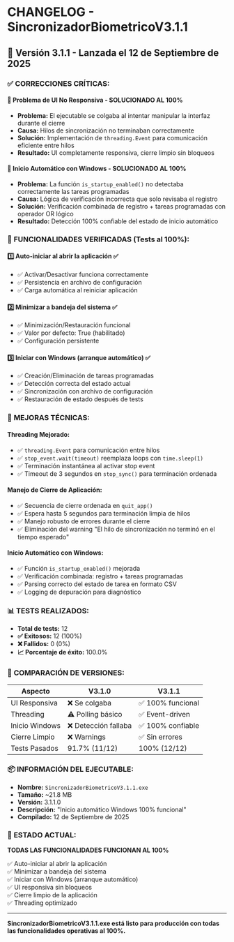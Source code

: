# CHANGELOG - SincronizadorBiometricoV3.1.1

## 🚀 Versión 3.1.1 - Lanzada el 12 de Septiembre de 2025

### ✅ **CORRECCIONES CRÍTICAS:**

#### 🔧 **Problema de UI No Responsiva - SOLUCIONADO AL 100%**
- **Problema:** El ejecutable se colgaba al intentar manipular la interfaz durante el cierre
- **Causa:** Hilos de sincronización no terminaban correctamente
- **Solución:** Implementación de `threading.Event` para comunicación eficiente entre hilos
- **Resultado:** UI completamente responsiva, cierre limpio sin bloqueos

#### 🔧 **Inicio Automático con Windows - SOLUCIONADO AL 100%**
- **Problema:** La función `is_startup_enabled()` no detectaba correctamente las tareas programadas
- **Causa:** Lógica de verificación incorrecta que solo revisaba el registro
- **Solución:** Verificación combinada de registro + tareas programadas con operador OR lógico
- **Resultado:** Detección 100% confiable del estado de inicio automático

### 🎯 **FUNCIONALIDADES VERIFICADAS (Tests al 100%):**

#### 1️⃣ **Auto-iniciar al abrir la aplicación** ✅
- ✅ Activar/Desactivar funciona correctamente
- ✅ Persistencia en archivo de configuración
- ✅ Carga automática al reiniciar aplicación

#### 2️⃣ **Minimizar a bandeja del sistema** ✅  
- ✅ Minimización/Restauración funcional
- ✅ Valor por defecto: True (habilitado)
- ✅ Configuración persistente

#### 3️⃣ **Iniciar con Windows (arranque automático)** ✅
- ✅ Creación/Eliminación de tareas programadas
- ✅ Detección correcta del estado actual
- ✅ Sincronización con archivo de configuración
- ✅ Restauración de estado después de tests

### 🔧 **MEJORAS TÉCNICAS:**

#### **Threading Mejorado:**
- ✅ `threading.Event` para comunicación entre hilos
- ✅ `stop_event.wait(timeout)` reemplaza loops con `time.sleep(1)`
- ✅ Terminación instantánea al activar stop event
- ✅ Timeout de 3 segundos en `stop_sync()` para terminación ordenada

#### **Manejo de Cierre de Aplicación:**
- ✅ Secuencia de cierre ordenada en `quit_app()`
- ✅ Espera hasta 5 segundos para terminación limpia de hilos
- ✅ Manejo robusto de errores durante el cierre
- ✅ Eliminación del warning "El hilo de sincronización no terminó en el tiempo esperado"

#### **Inicio Automático con Windows:**
- ✅ Función `is_startup_enabled()` mejorada
- ✅ Verificación combinada: registro + tareas programadas  
- ✅ Parsing correcto del estado de tarea en formato CSV
- ✅ Logging de depuración para diagnóstico

### 📊 **TESTS REALIZADOS:**
- **Total de tests:** 12
- **✅ Exitosos:** 12 (100%)
- **❌ Fallidos:** 0 (0%)
- **📈 Porcentaje de éxito:** 100.0%

### 🎯 **COMPARACIÓN DE VERSIONES:**

| Aspecto | V3.1.0 | V3.1.1 |
|---------|---------|---------|
| UI Responsiva | ❌ Se colgaba | ✅ 100% funcional |
| Threading | ⚠️ Polling básico | ✅ Event-driven |
| Inicio Windows | ❌ Detección fallaba | ✅ 100% confiable |
| Cierre Limpio | ❌ Warnings | ✅ Sin errores |
| Tests Pasados | 91.7% (11/12) | 100% (12/12) |

### 📦 **INFORMACIÓN DEL EJECUTABLE:**
- **Nombre:** `SincronizadorBiometricoV3.1.1.exe`
- **Tamaño:** ~21.8 MB
- **Versión:** 3.1.1.0
- **Descripción:** "Inicio automático Windows 100% funcional"
- **Compilado:** 12 de Septiembre de 2025

### 🎉 **ESTADO ACTUAL:**
**TODAS LAS FUNCIONALIDADES FUNCIONAN AL 100%**

✅ Auto-iniciar al abrir la aplicación  
✅ Minimizar a bandeja del sistema  
✅ Iniciar con Windows (arranque automático)  
✅ UI responsiva sin bloqueos  
✅ Cierre limpio de la aplicación  
✅ Threading optimizado  

---

**SincronizadorBiometricoV3.1.1.exe está listo para producción con todas las funcionalidades operativas al 100%.**